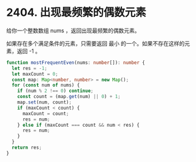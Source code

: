 # 2404. 出现最频繁的偶数元素

给你一个整数数组 nums ，返回出现最频繁的偶数元素。

如果存在多个满足条件的元素，只需要返回 最小 的一个。如果不存在这样的元素，返回 -1 。

```ts
function mostFrequentEven(nums: number[]): number {
  let res = -1;
  let maxCount = 0;
  const map: Map<number, number> = new Map();
  for (const num of nums) {
    if (num % 2 !== 0) continue;
    const count = (map.get(num) || 0) + 1;
    map.set(num, count);
    if (maxCount < count) {
      maxCount = count;
      res = num;
    } else if (maxCount === count && num < res) {
      res = num;
    }
  }
  return res;
}
```
